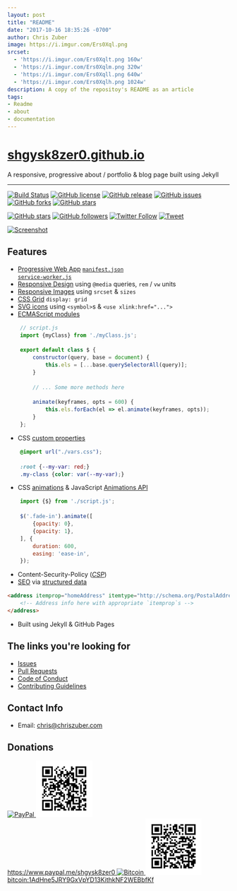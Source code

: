 ```yaml
---
layout: post
title: "README"
date: "2017-10-16 18:35:26 -0700"
author: Chris Zuber
image: https://i.imgur.com/Ers0Xql.png
srcset:
  - 'https://i.imgur.com/Ers0Xqlt.png 160w'
  - 'https://i.imgur.com/Ers0Xqlm.png 320w'
  - 'https://i.imgur.com/Ers0Xqll.png 640w'
  - 'https://i.imgur.com/Ers0Xqlh.png 1024w'
description: A copy of the repositoy's README as an article
tags:
- Readme
- about
- documentation
---
```

# [shgysk8zer0.github.io](https://shgysk8zer0.github.io)

A responsive, progressive about / portfolio & blog page built using Jekyll

- - -
[![Build Status](https://travis-ci.org/shgysk8zer0/shgysk8zer0.github.io.svg?branch=master)](https://travis-ci.org/shgysk8zer0/shgysk8zer0.github.io)
[![GitHub license](https://img.shields.io/badge/license-AGPL-blue.svg)](https://raw.githubusercontent.com/shgysk8zer0/shgysk8zer0.github.io/master/LICENSE)
[![GitHub release](https://img.shields.io/github/release/shgysk8zer0/shgysk8zer0.github.io.svg)](https://github.com/shgysk8zer0/shgysk8zer0.github.io/releases)
[![GitHub issues](https://img.shields.io/github/issues/shgysk8zer0/shgysk8zer0.github.io.svg)](https://github.com/shgysk8zer0/shgysk8zer0.github.io/issues)
[![GitHub forks](https://img.shields.io/github/forks/shgysk8zer0/shgysk8zer0.github.io.svg)](https://github.com/shgysk8zer0/shgysk8zer0.github.io/network)
[![GitHub stars](https://img.shields.io/github/stars/shgysk8zer0/shgysk8zer0.github.io.svg)](https://github.com/shgysk8zer0/shgysk8zer0.github.io/stargazers)

[![GitHub stars](https://img.shields.io/github/stars/shgysk8zer0/shgysk8zer0.github.io.svg?style=social&label=Star)](https://github.com/shgysk8zer0/shgysk8zer0.github.io#fork-destination-box)
[![GitHub followers](https://img.shields.io/github/followers/shgysk8zer0.svg?style=social&label=Follow)](https://github.com/shgysk8zer0)
[![Twitter Follow](https://img.shields.io/twitter/follow/shgysk8zer0.svg?style=social&label=Follow)](https://twitter.com/shgysk8zer0)
[![Tweet](https://img.shields.io/twitter/url/https/github.com/shgysk8zer0/shgysk8zer0.github.io.svg?style=social)](https://twitter.com/intent/tweet?text=Wow:&url=%5Bobject%20Object%5D)

[![Screenshot](https://i.imgur.com/Ers0Xql.png)](https://shgysk8zer0.github.io)

## Features
- [Progressive Web App](https://developer.mozilla.org/en-US/Apps/Progressive)
[`manifest.json`](https://github.com/shgysk8zer0/shgysk8zer0.github.io/manifest.json)  
[`service-worker.js`](https://github.com/shgysk8zer0/shgysk8zer0.github.io/service-worker.js)
- [Responsive Design](https://developer.mozilla.org/en-US/Apps/Progressive/Responsive) using `@media` queries, `rem` / `vw` units
- [Responsive Images](https://developer.mozilla.org/en-US/docs/Learn/HTML/Multimedia_and_embedding/Responsive_images)
using `srcset` & `sizes`
- [CSS Grid](https://developer.mozilla.org/en-US/docs/Web/CSS/CSS_Grid_Layout)
`display: grid`
- [SVG icons](https://css-tricks.com/svg-sprites-use-better-icon-fonts/) using
`<symbol>`s & `<use xlink:href="...">`
- [ECMAScript modules](https://hacks.mozilla.org/2015/08/es6-in-depth-modules/)
```javascript
	// script.js
	import {myClass} from './myClass.js';

	export default class $ {
		constructor(query, base = document) {
			this.els = [...base.querySelectorAll(query)];
		}

		// ... Some more methods here

		animate(keyframes, opts = 600) {
			this.els.forEach(el => el.animate(keyframes, opts));
		}
	};
```

- CSS [custom properties](https://developer.mozilla.org/en-US/docs/Web/CSS/--*)
```css
	@import url("./vars.css");

	:root {--my-var: red;}
	.my-class {color: var(--my-var);}
```
- CSS [animations](https://developer.mozilla.org/en-US/docs/Web/CSS/CSS_Animations)
& JavaScript [Animations API](https://developer.mozilla.org/en-US/docs/Web/API/Element/animate)
```javascript
	import {$} from './script.js';

	$('.fade-in').animate([
		{opacity: 0},
		{opacity: 1},
	], {
		duration: 600,
		easing: 'ease-in',
	});
```
- Content-Security-Policy ([*CSP*](https://developer.mozilla.org/en-US/docs/Web/HTTP/Headers/Content-Security-Policy))
- [SEO](https://search.google.com/structured-data/testing-tool#url=https%3A%2F%2Fshgysk8zer0.github.io)
via [structured data](https://schema.org/)

```html
<address itemprop="homeAddress" itemtype="http://schema.org/PostalAddress" itemscope>
	<!-- Address info here with appropriate `itemprop`s -->
</address>
```
- Built using Jekyll & GitHub Pages

## The links you're looking for
- [Issues](https://github.com/shgysk8zer0/shgysk8zer0.github.io/issues)
- [Pull Requests](https://github.com/shgysk8zer0/shgysk8zer0.github.io/pulls)
- [Code of Conduct](./docs/CODE_OF_CONDUCT.md)
- [Contributing Guidelines](./docs/CONTRIBUTING.md)

## Contact Info
- Email: [chris@chriszuber.com](mailto:chris@chriszuber.com)

## Donations
<a href="https://www.paypal.me/shgysk8zer0" title="PayPal" rel="noopener external">
  <img src="/img/logos/paypal.svg" width="128" height="128" alt="PayPal" />
  <img src="/img/paypal.svg" width="128" height="128" alt="PayPal QR" />
  <br />
  <u>https://www.paypal.me/shgysk8zer0</u>
</a>

<a href="bitcoin:1AdHne5JRY9GxVpYD13KithkNF2WEBbfKf" title="Bitcoin">
  <img src="/img/logos/bitcoin.svg" width="128" height="128" alt="Bitcoin" />
  <img src="/img/coinbase.svg" width="128" height="128" alt="Bitcoin QR" />
  <br />
  <u>bitcoin:1AdHne5JRY9GxVpYD13KithkNF2WEBbfKf</u>
</a>
